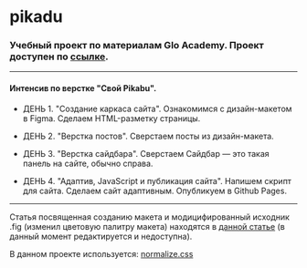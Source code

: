# pikadu

### Учебный проект по материалам Glo Academy. Проект доступен по [ссылке](https://woronokin.github.io/pikawu). 

--- 

#### Интенсив по верстке "Свой Pikabu". 

* ДЕНЬ 1. "Создание каркаса сайта".
Ознакомимся с дизайн-макетом в Figma.
Сделаем HTML-разметку страницы.

* ДЕНЬ 2. "Верстка постов".
Сверстаем посты из дизайн-макета.

* ДЕНЬ 3. "Верстка сайдбара".
Сверстаем Сайдбар — это такая панель на сайте, обычно справа.

* ДЕНЬ 4. "Адаптив, JavaScript и публикация сайта".
Напишем скрипт для сайта.
Сделаем сайт адаптивным.
Опубликуем в Github Pages.

--- 

Статья посвященная созданию макета и модицифированный исходник .fig (изменил цветовую палитру макета) находятся в [данной статье](https://nikonorow.ru/) (в данный момент редактируется и недоступна).

В данном проекте используется: [normalize.css](https://github.com/necolas/normalize.css/)
